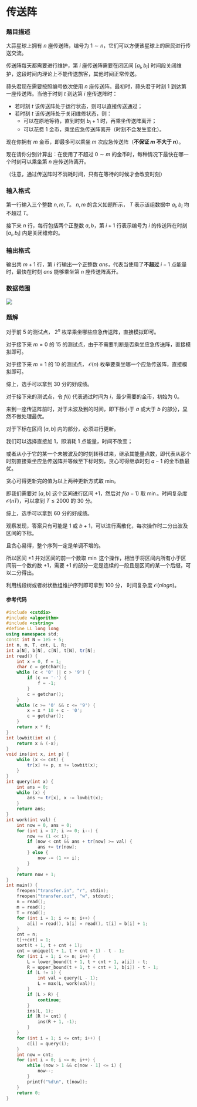 # 传送阵

### 题目描述
大蒜星球上拥有 $n$ 座传送阵，编号为 $1\sim n$，它们可以方便该星球上的居民进行传送交流。

传送阵每天都需要进行维护，第 $i$ 座传送阵需要在闭区间 $[a_i, b_i]$ 时间段关闭维护，这段时间内理论上不能传送旅客，其他时间正常传送。

蒜头君现在需要按照编号依次使用 $n$ 座传送阵。最初时，蒜头君于时刻 $1$ 到达第一座传送阵。当他于时刻 $t$ 到达第 $i$ 座传送阵时：

*   若时刻 $t$ 该传送阵处于运行状态，则可以直接传送通过；
*   若时刻 $t$ 该传送阵处于关闭维修状态，则：
    *   可以在原地等待，直到时刻 $b_i + 1$ 时，再乘坐传送阵离开；
    *   可以花费 $1$ 金币，乘坐应急传送阵离开（时刻不会发生变化）。

现在你拥有 $m$ 金币，即最多可以乘坐 $m$ 次应急传送阵（**不保证 $m$ 不大于 $n$**）。

现在请你分别计算出：在使用了不超过 $0\sim m$ 的金币时，每种情况下最快在哪一个时刻可以乘坐第 $n$ 座传送阵离开。

（注意，通过传送阵时不消耗时间，只有在等待的时候才会改变时刻）

### 输入格式

第一行输入三个整数 $n, m, T$。 $n, m$ 的含义如题所示， $T$ 表示该组数据中 $a_i, b_i$ 均不超过 $T$。

接下来 $n$ 行，每行包括两个正整数 $a, b$，第 $i + 1$ 行表示编号为 $i$ 的传送阵在时刻 $[a_i, b_i]$ 内是关闭维修的。

### 输出格式

输出共 $m + 1$ 行，第 $i$ 行输出一个正整数 $ans$，代表当使用了**不超过** $i - 1$ 点能量时，最快在时刻 $ans$ 能够乘坐第 $n$ 座传送阵离开。

### 数据范围

![](https://res.jisuanke.com/img/upload/20180927/363f90fc8c16ecbe6cf08597669d6049cd9006ef.png)

<div style="page-break-after: always"></div>

### 题解
对于前 $5%$ 的测试点， $2^n$ 枚举乘坐哪些应急传送阵，直接模拟即可。

对于接下来 $m=0$ 的 $15%$ 的测试点，由于不需要判断是否乘坐应急传送阵，直接模拟即可。

对于接下来 $m=1$ 的 $10%$ 的测试点， $\mathcal{O}(n)$ 枚举要乘坐哪一个应急传送阵，直接模拟即可。

综上，选手可以拿到 $30$ 分的好成绩。

对于接下来的测试点，令 $f(i)$ 代表通过时间为 $i$，最少需要的金币，初始为 $0$。

来到一座传送阵前时，对于未波及到的时间，即下标小于 $a$ 或大于 $b$ 的部分，显然不做处理最优。

对于下标在区间 $[a,b]$ 内的部分，必须进行更新。

我们可以选择直接加 $1$，即消耗 $1$ 点能量，时间不改变；

或者从小于它的某一个未被波及的时刻转移过来，继承其能量点数，即代表从那个时刻直接乘坐应急传送阵并等候至下标时刻，贪心可得继承时刻 $a - 1$ 的金币数最优。

贪心可得更新完的值为以上两种更新方式取 min。

即我们需要对 $[a,b]$ 这个区间进行区间 $+1$，然后对 $f(a-1)$ 取 $\min$。时间复杂度 $\mathcal{O}(nT)$，可以拿到 $T \le 2000$ 的 $30$ 分。

综上，选手可以拿到 $60$ 分的好成绩。

观察发现，答案只有可能是 $1$ 或 $b+1$，可以进行离散化，每次操作时二分出波及区间的下标。

且贪心易得，整个序列一定是单调不增的。

所以区间 $+1$ 并对区间的前一个数取 $\min$ 这个操作，相当于将区间内所有小于区间前一个数的数 $+1$，需要 $+1$ 的部分一定是连续的一段且是区间的某一个后缀，可以二分得出。

利用线段树或者树状数组维护序列即可拿到 $100$ 分， 时间复杂度 $\mathcal{O}(nlogn)$。


#### 参考代码

```c++
#include <cstdio>
#include <algorithm>
#include <cstring>
#define LL long long
using namespace std;
const int N = 1e5 + 5;
int n, m, T, cnt, L, R;
int a[N], b[N], c[N], t[N], tr[N];
int read() {
    int x = 0, f = 1;
    char c = getchar();
    while (c < '0' || c > '9') {
        if (c == '-') {
            f = -1;
        }
        c = getchar();
    }
    while (c >= '0' && c <= '9') {
        x = x * 10 + c - '0';
        c = getchar();
    }
    return x * f;
}
int lowbit(int x) {
    return x & (-x);
}
void ins(int x, int p) {
    while (x <= cnt) {
        tr[x] += p, x += lowbit(x);
    }
}
int query(int x) {
    int ans = 0;
    while (x) {
        ans += tr[x], x -= lowbit(x);
    }
    return ans;
}
int work(int val) {
    int now = 0, ans = 0;
    for (int i = 17; i >= 0; i--) {
        now += (1 << i);
        if (now < cnt && ans + tr[now] >= val) {
            ans += tr[now];
        } else {
            now -= (1 << i);
        }
    }
    return now + 1;
}
int main() {
    freopen("transfer.in", "r", stdin);
    freopen("transfer.out", "w", stdout);
    n = read();
    m = read();
    T = read();
    for (int i = 1; i <= n; i++) {
        a[i] = read(), b[i] = read(), t[i] = b[i] + 1;
    }
    cnt = n;
    t[++cnt] = 1;
    sort(t + 1, t + cnt + 1);
    cnt = unique(t + 1, t + cnt + 1) - t - 1;
    for (int i = 1; i <= n; i++) {
        L = lower_bound(t + 1, t + cnt + 1, a[i]) - t;
        R = upper_bound(t + 1, t + cnt + 1, b[i]) - t - 1;
        if (L != 1) {
            int val = query(L - 1);
            L = max(L, work(val));
        }
        if (L > R) {
            continue;
        }
        ins(L, 1);
        if (R != cnt) {
            ins(R + 1, -1);
        }
    }
    for (int i = 1; i <= cnt; i++) {
        c[i] = query(i);
    }
    int now = cnt;
    for (int i = 0; i <= m; i++) {
        while (now > 1 && c[now - 1] <= i) {
            now--;
        }
        printf("%d\n", t[now]);
    }
    return 0;
}

```

<div style="page-break-after: always"></div>
